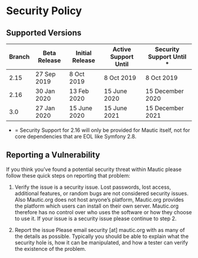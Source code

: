 # Security Policy

## Supported Versions

| Branch | Beta Release | Initial Release | Active Support Until | Security Support Until *
|--|--|--|--|--|
|2.15  | 27 Sep 2019 | 8 Oct 2019 | 8 Oct 2019 | 8 Oct 2019
|2.16  | 30 Jan 2020 | 13 Feb 2020 | 15 June 2020 | 15 December 2020
|3.0   | 27 Jan 2020 | 15 June 2020 | 15 June 2021 | 15 December 2021

* = Security Support for 2.16 will only be provided for Mautic itself, not for core dependencies that are EOL like Symfony 2.8.

## Reporting a Vulnerability

If you think you’ve found a potential security threat within Mautic please follow these quick steps on reporting that problem:

1. Verify the issue is a security issue.
Lost passwords, lost access, additional features, or random bugs are not considered security issues. Also Mautic.org does not host anyone’s platform, Mautic.org provides the platform which users can install on their own server. Mautic.org therefore has no control over who uses the software or how they choose to use it. If your issue is a security issue please continue to step 2.

2. Report the issue
Please email security [at] mautic.org with as many of the details as possible. Typically you should be able to explain what the security hole is, how it can be manipulated, and how a tester can verify the existence of the problem.
